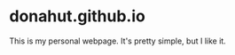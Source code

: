 donahut.github.io
=================

This is my personal webpage. It's pretty simple, but I like it.
